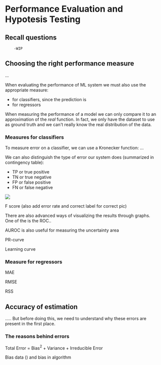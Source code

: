 # Performance Evaluation and Hypotesis Testing

## Recall questions
        -WIP

## Choosing the right performance measure

...

When evaluating the performance of ML system we must also use the appropriate measure:
- for classifiers, since the prediction is
- for regressors

When measuring the performance of a model we can only compare it to an approximation of the *real* function. In fact, we only have the dataset to use as ground truth and we can't really know the real distribution of the data.

### Measures for classifiers

To measure error on a classifier, we can use a Kronecker function: ...

We can also distinguish the type of error our system does (summarized in contingency table):
- TP or true positive
- TN or true negative
- FP or false positive
- FN or false negative

![](./static/ML/contingency.png)

F score (also add error rate and correct label for correct pic)

There are also advanced ways of visualizing the results through graphs. One of the is the ROC..

AUROC is also useful for measuring the uncertainty area

PR-curve 

Learning curve

### Measure for regressors

MAE

RMSE

RSS

## Accuracy of estimation

.....
But before doing this, we need to understand why these errors are present in the first place.

### The reasons behind errors

Total Error = Bias$^2$ + Variance + Irreducible Error

Bias data () and bias in algorithm